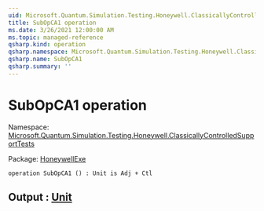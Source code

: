 ```yaml
---
uid: Microsoft.Quantum.Simulation.Testing.Honeywell.ClassicallyControlledSupportTests.SubOpCA1
title: SubOpCA1 operation
ms.date: 3/26/2021 12:00:00 AM
ms.topic: managed-reference
qsharp.kind: operation
qsharp.namespace: Microsoft.Quantum.Simulation.Testing.Honeywell.ClassicallyControlledSupportTests
qsharp.name: SubOpCA1
qsharp.summary: ''
---
```


# SubOpCA1 operation

Namespace: [Microsoft.Quantum.Simulation.Testing.Honeywell.ClassicallyControlledSupportTests](xref:Microsoft.Quantum.Simulation.Testing.Honeywell.ClassicallyControlledSupportTests)

Package: [HoneywellExe](https://nuget.org/packages/HoneywellExe)




```qsharp
operation SubOpCA1 () : Unit is Adj + Ctl
```


## Output : [Unit](xref:microsoft.quantum.lang-ref.unit)


